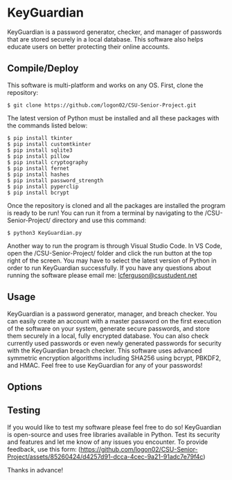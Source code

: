# KeyGuardian

KeyGuardian is a password generator, checker, and manager of passwords that are stored securely in a local database. This software also helps educate users on better protecting their online accounts.

## Compile/Deploy

This software is multi-platform and works on any OS. First, clone the repository:

```
$ git clone https://github.com/logon02/CSU-Senior-Project.git
```

The latest version of Python must be installed and all these packages with the commands listed below:

```
$ pip install tkinter
$ pip install customtkinter
$ pip install sqlite3
$ pip install pillow
$ pip install cryptography
$ pip install fernet
$ pip install hashes
$ pip install password_strength
$ pip install pyperclip
$ pip install bcrypt
```

Once the repository is cloned and all the packages are installed the program is ready to be run! You can run it from a terminal by navigating to the /CSU-Senior-Project/ directory and use this command:

```
$ python3 KeyGuardian.py
```

Another way to run the program is through Visual Studio Code. In VS Code, open the /CSU-Senior-Project/ folder and click the run button at the top right of the screen. You may have to select the latest version of Python in order to run KeyGuardian successfully. If you have any questions about running the software please email me: lcferguson@csustudent.net

## Usage

KeyGuardian is a password generator, manager, and breach checker. You can easily create an account with a master password on the first execution of the software on your system, generate secure passwords, and store them securely in a local, fully encrypted database. You can also check currently used passwords or even newly generated passwords for security with the KeyGuardian breach checker. This software uses advanced symmetric encryption algorithms including SHA256 using bcrypt, PBKDF2, and HMAC. Feel free to use KeyGuardian for any of your passwords!

## Options

## Testing
If you would like to test my software please feel free to do so! KeyGuardian is open-source and uses free libraries available in Python. Test its security and features and let me know of any issues you encounter. To provide feedback, use this form: (https://github.com/logon02/CSU-Senior-Project/assets/85260424/d4257d91-dcca-4cec-9a21-91adc7e79f4c)

Thanks in advance!

